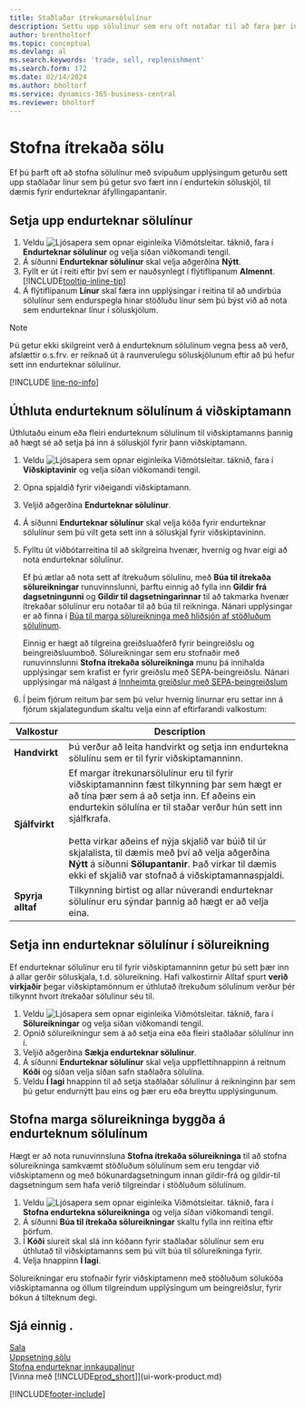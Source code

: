 ```yaml
---
title: Staðlaðar ítrekunarsölulínur
description: Settu upp sölulínur sem eru oft notaðar til að færa þær inn í söluskjölin og fylla þannig á fljótlegan hátt út í línurnar með stöðluðum upplýsingum.
author: brentholtorf
ms.topic: conceptual
ms.devlang: al
ms.search.keywords: 'trade, sell, replenishment'
ms.search.form: 172
ms.date: 02/14/2024
ms.author: bholtorf
ms.service: dynamics-365-business-central
ms.reviewer: bholtorf
---
```

# Stofna ítrekaða sölu

Ef þú þarft oft að stofna sölulínur með svipuðum upplýsingum geturðu sett upp staðlaðar línur sem þú getur svo fært inn í endurtekin söluskjöl, til dæmis fyrir endurteknar áfyllingapantanir.  

## Setja upp endurteknar sölulínur

1. Veldu ![Ljósapera sem opnar eiginleika Viðmótsleitar.](media/ui-search/search_small.png "Segðu mér hvað þú vilt gera") táknið, fara í **Endurteknar sölulínur** og velja síðan viðkomandi tengil.  
2. Á síðunni **Endurteknar sölulínur** skal velja aðgerðina **Nýtt**.  
3. Fyllt er út í reiti eftir því sem er nauðsynlegt í flýtiflipanum **Almennt**. [!INCLUDE[tooltip-inline-tip](includes/tooltip-inline-tip_md.md)]  
4. Á flýtiflipanum **Línur** skal færa inn upplýsingar í reitina til að undirbúa sölulínur sem endurspegla hinar stöðluðu línur sem þú býst við að nota sem endurteknar línur í söluskjölum.  

> [!NOTE]
> Þú getur ekki skilgreint verð á endurteknum sölulínum vegna þess að verð, afslættir o.s.frv. er reiknað út á raunverulegu söluskjölunum eftir að þú hefur sett inn endurteknar sölulínur.

[!INCLUDE [line-no-info](includes/line-no-info.md)]

## Úthluta endurteknum sölulínum á viðskiptamann

Úthlutaðu einum eða fleiri endurteknum sölulínum til viðskiptamanns þannig að hægt sé að setja þá inn á söluskjöl fyrir þann viðskiptamann.

1. Veldu ![Ljósapera sem opnar eiginleika Viðmótsleitar.](media/ui-search/search_small.png "Segðu mér hvað þú vilt gera") táknið, fara í **Viðskiptavinir** og velja síðan viðkomandi tengil.
2. Opna spjaldið fyrir viðeigandi viðskiptamann.
3. Veljið aðgerðina **Endurteknar sölulínur**.
4. Á síðunni **Endurteknar sölulínur** skal velja kóða fyrir endurteknar sölulínur sem þú vilt geta sett inn á söluskjal fyrir viðskiptavininn.
5. Fylltu út viðbótarreitina til að skilgreina hvenær, hvernig og hvar eigi að nota endurteknar sölulínur.  

    Ef þú ætlar að nota sett af ítrekuðum sölulínu, með **Búa til ítrekaða sölureikningar** runuvinnslunni, þarftu einnig að fylla inn **Gildir frá dagsetningunni** og **Gildir til dagsetningarinnar** til að takmarka hvenær ítrekaðar sölulínur eru notaðar til að búa til reikninga. Nánari upplýsingar er að finna í [Búa til marga sölureikninga með hliðsjón af stöðluðum sölulínum](sales-how-work-standard-lines.md#create-multiple-sales-invoices-based-on-recurring-sales-lines).

    Einnig er hægt að tilgreina greiðsluaðferð fyrir beingreiðslu og beingreiðsluumboð. Sölureikningar sem eru stofnaðir með runuvinnslunni **Stofna ítrekaða sölureikninga** munu þá innihalda upplýsingar sem krafist er fyrir greiðslu með SEPA-beingreiðslu. Nánari upplýsingar má nálgast á [Innheimta greiðslur með SEPA-beingreiðslum](finance-collect-payments-with-sepa-direct-debit.md)

6. Í þeim fjórum reitum þar sem þú velur hvernig línurnar eru settar inn á fjórum skjalategundum skaltu velja einn af eftirfarandi valkostum:

|Valkostur|Description|
|------|-----------|
|**Handvirkt**|Þú verður að leita handvirkt og setja inn endurtekna sölulínu sem er til fyrir viðskiptamanninn.|
|**Sjálfvirkt**|Ef margar ítrekunarsölulínur eru til fyrir viðskiptamanninn fæst tilkynning þar sem hægt er að tína þær sem á að setja inn. Ef aðeins ein endurtekin sölulína er til staðar verður hún sett inn sjálfkrafa.<br /><br />Þetta virkar aðeins ef nýja skjalið var búið til úr skjalalista, til dæmis með því að velja aðgerðina **Nýtt** á síðunni **Sölupantanir**. Það virkar til dæmis ekki ef skjalið var stofnað á viðskiptamannaspjaldi.|
|**Spyrja alltaf**|Tilkynning birtist og allar núverandi endurteknar sölulínur eru sýndar þannig að hægt er að velja eina.

## Setja inn endurteknar sölulínur í sölureikning

Ef endurteknar sölulínur eru til fyrir viðskiptamanninn getur þú sett þær inn á allar gerðir söluskjala, t.d. sölureikning. Hafi valkostirnir Alltaf spurt **verið virkjaðir** þegar viðskiptamönnum er úthlutað ítrekuðum sölulínum verður þér tilkynnt hvort ítrekaðar sölulínur séu til.

1. Veldu ![Ljósapera sem opnar eiginleika Viðmótsleitar.](media/ui-search/search_small.png "Segðu mér hvað þú vilt gera") táknið, fara í **Sölureikningar** og velja síðan viðkomandi tengil.
2. Opnið sölureikningur sem á að setja eina eða fleiri staðlaðar sölulínur inn í.
3. Veljið aðgerðina **Sækja endurteknar sölulínur**.
4. Á síðunni **Endurteknar sölulínur** skal velja uppflettihnappinn á reitnum **Kóði** og síðan velja síðan safn staðlaðra sölulína.
5. Veldu **Í lagi** hnappinn til að setja staðlaðar sölulínur á reikninginn þar sem þú getur endurnýtt þau eins og þær eru eða breyttu upplýsingunum.

## Stofna marga sölureikninga byggða á endurteknum sölulínum

Hægt er að nota runuvinnsluna **Stofna ítrekaða sölureikninga** til að stofna sölureikninga samkvæmt stöðluðum sölulínum sem eru tengdar við viðskiptamenn og með bókunardagsetningum innan gildir-frá og gildir-til dagsetningum sem hafa verið tilgreindar í stöðluðum sölulínum.

1. Veldu ![Ljósapera sem opnar eiginleika Viðmótsleitar.](media/ui-search/search_small.png "Segðu mér hvað þú vilt gera") táknið, fara í **Stofna endurtekna sölureikninga** og velja síðan viðkomandi tengil.
2. Á síðunni **Búa til ítrekaða sölureikningar** skaltu fylla inn reitina eftir þörfum.
3. Í **Kóði** síureit skal slá inn kóðann fyrir staðlaðar sölulínur sem eru úthlutað til viðskiptamanns sem þú vilt búa til sölureikninga fyrir.
4. Velja hnappinn **Í lagi**.

Sölureikningar eru stofnaðir fyrir viðskiptamenn með stöðluðum sölukóða viðskiptamanna og öllum tilgreindum upplýsingum um beingreiðslur, fyrir bókun á tilteknum degi.

## Sjá einnig .

[Sala](sales-manage-sales.md)  
[Uppsetning sölu](sales-setup-sales.md)  
[Stofna endurteknar innkaupalínur](purchasing-how-work-recurring-purchase-lines.md)  
[Vinna með [!INCLUDE[prod_short](includes/prod_short.md)]](ui-work-product.md)  

[!INCLUDE[footer-include](includes/footer-banner.md)]
